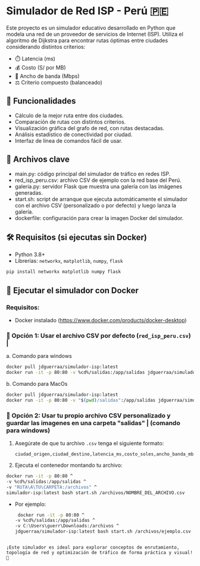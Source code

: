 # Simulador de Red ISP - Perú 🇵🇪

Este proyecto es un simulador educativo desarrollado en Python que modela una red de un proveedor de servicios de Internet (ISP). Utiliza el algoritmo de Dijkstra para encontrar rutas óptimas entre ciudades considerando distintos criterios:

- ⏱️ Latencia (ms)
- 💰 Costo (S/ por MB)
- 📶 Ancho de banda (Mbps)
- ⚖️ Criterio compuesto (balanceado)

## 🎯 Funcionalidades

- Cálculo de la mejor ruta entre dos ciudades.
- Comparación de rutas con distintos criterios.
- Visualización gráfica del grafo de red, con rutas destacadas.
- Análisis estadístico de conectividad por ciudad.
- Interfaz de línea de comandos fácil de usar.

## 📂 Archivos clave

- main.py: código principal del simulador de tráfico en redes ISP.
- red_isp_peru.csv: archivo CSV de ejemplo con la red base del Perú.
- galeria.py: servidor Flask que muestra una galería con las imágenes generadas.
- start.sh: script de arranque que ejecuta automáticamente el simulador con el archivo CSV (personalizado o por defecto) y luego lanza la galería.
- dockerfile: configuración para crear la imagen Docker del simulador.

## 🛠 Requisitos (si ejecutas sin Docker)

- Python 3.8+
- Librerías: `networkx`, `matplotlib`, `numpy`, `flask`

```bash
pip install networkx matplotlib numpy flask
```

## 🚢 Ejecutar el simulador con Docker

### Requisitos:
- Docker instalado (https://www.docker.com/products/docker-desktop)

### 🔁 Opción 1: Usar el archivo CSV por defecto (`red_isp_peru.csv`) | 

a. Comando para windows

```bash
docker pull jdguerraa/simulador-isp:latest
docker run -it -p 80:80 -v %cd%/salidas:/app/salidas jdguerraa/simulador-isp:latest
```
b. Comando para MacOs

```bash
docker pull jdguerraa/simulador-isp:latest
docker run -it -p 80:80 -v "$(pwd)/salidas":/app/salidas jdguerraa/simulador-isp:latest
```

### 🧩 Opción 2: Usar tu propio archivo CSV personalizado y guardar las imagenes en una carpeta "salidas" | (comando para windows)
1. Asegúrate de que tu archivo `.csv` tenga el siguiente formato:
   ```
   ciudad_origen,ciudad_destino,latencia_ms,costo_soles,ancho_banda_mbps
   ```

2. Ejecuta el contenedor montando tu archivo:

```bash
docker run -it -p 80:80 ^
-v %cd%/salidas:/app/salidas ^
-v "RUTA\A\TU\CARPETA:/archivos" ^
simulador-isp:latest bash start.sh /archivos/NOMBRE_DEL_ARCHIVO.csv
```
- Por ejemplo:
  ```bash
   docker run -it -p 80:80 ^
  -v %cd%/salidas:/app/salidas ^
  -v C:\Users\guerr\Downloads:/archivos ^
  jdguerraa/simulador-isp:latest bash start.sh /archivos/ejemplo.csv
```

¡Este simulador es ideal para explorar conceptos de enrutamiento, topología de red y optimización de tráfico de forma práctica y visual! 🚀
